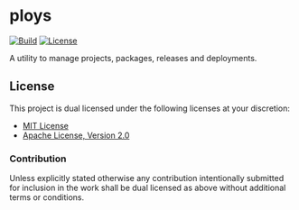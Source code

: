 # ploys

[![Build][build-badge]][build-badge-url]
[![License][license-badge]][license-badge-url]

A utility to manage projects, packages, releases and deployments.

## License

This project is dual licensed under the following licenses at your discretion:

- [MIT License](LICENSE-MIT)
- [Apache License, Version 2.0](LICENSE-APACHE)

### Contribution

Unless explicitly stated otherwise any contribution intentionally submitted for
inclusion in the work shall be dual licensed as above without additional terms
or conditions.

[build-badge]: https://img.shields.io/github/actions/workflow/status/ploys/ploys/ci.yml
[build-badge-url]: https://github.com/ploys/ploys/actions/workflows/ci.yml
[license-badge]: https://img.shields.io/badge/license-MIT%20OR%20Apache%202.0-blue.svg
[license-badge-url]: https://github.com/ploys/ploys#license

